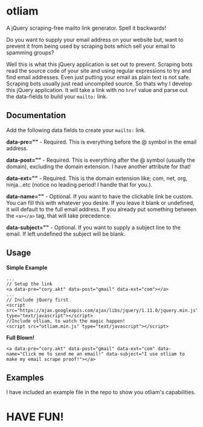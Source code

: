otliam
======

A jQuery scraping-free mailto link generator. Spell it backwards!

Do you want to supply your email address on your website but, want to prevent it from being used by scraping bots which sell your email to spamming groups?

Well this is what this jQuery application is set out to prevent. Scraping bots read the source code of your site and using regular expressions to try and find email addresses. Even just putting your email as plain text is not safe. Scraping bots usually just read uncompiled source. So thats why I develop this jQuery application. It will take a link with no `href` value and parse out the data-fields to build your `mailto:` link.

Documentation
-------------
Add the following data fields to create your `mailto:` link.

<strong>data-pre=""</strong> - Required. This is everything before the @ symbol in the email address.

<strong>data-post=""</strong> - Required. This is everything after the @ symbol (usually the domain), excluding the domain extension. I have another attribute for that!

<strong>data-ext=""</strong> - Required. This is the domain extension like; com, net, org, ninja...etc (notice no leading period! I handle that for you.).

<strong>data-name=""</strong> - Optional. If you want to have the clickable link be custom. You can fill this with whatever you desire. If you leave it blank or undefined, it will default to the full email address. If you already put something between the `<a></a>` tag, that will take precedence.

<strong>data-subject=""</strong> - Optional. If you want to supply a subject line to the email. If left undefined the subject will be blank.

Usage
-----
	
<strong>Simple Example</strong>

	...
	// Setup the link
	<a data-pre="cory.akt" data-post="gmail" data-ext="com"></a>
	...
	// Include jQuery first
	<script src="https://ajax.googleapis.com/ajax/libs/jquery/1.11.0/jquery.min.js" type="text/javascript"></script>
	//Include otliam, to watch the magic happen!
	<script src="otliam.min.js" type="text/javascript"></script>
	
<strong>Full Blown!</strong>

	<a data-pre="cory.akt" data-post="gmail" data-ext="com" data-name="Click me to send me an email!" data-subject="I use otliam to make my email scrape proof!"></a>

Examples
--------
I have included an example file in the repo to show you otliam's capabilities.




HAVE FUN!
=========